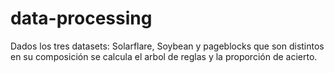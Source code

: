 # data-processing
Dados los tres datasets: Solarflare, Soybean y pageblocks que son distintos en su composición se calcula el arbol de reglas y la proporción de acierto.
